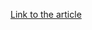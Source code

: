[Link to the article](https://www.akamai.com/blog/security-research/2023/dec/chaining-vulnerabilities-to-achieve-rce-part-one)
